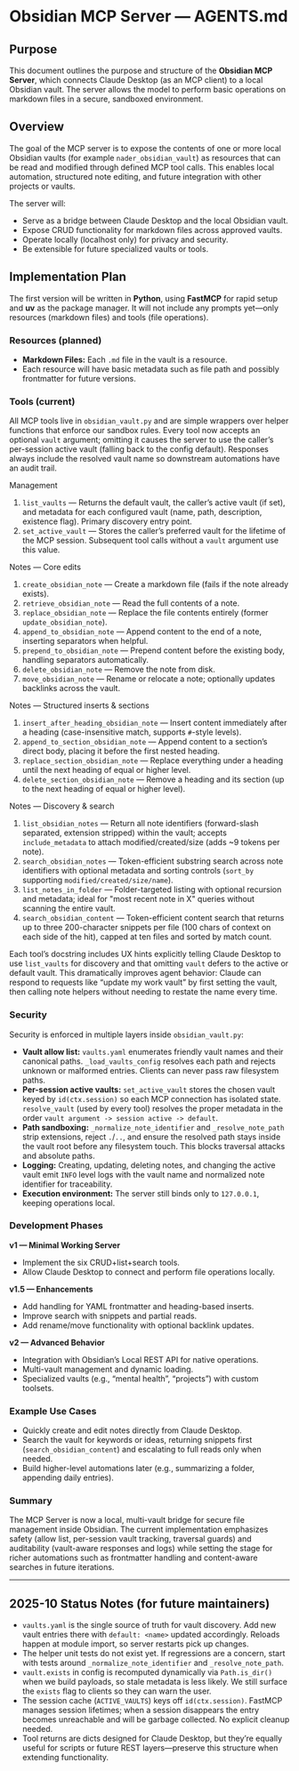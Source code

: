 # Obsidian MCP Server — AGENTS.md

## Purpose

This document outlines the purpose and structure of the **Obsidian MCP Server**, which connects Claude Desktop (as an MCP client) to a local Obsidian vault. The server allows the model to perform basic operations on markdown files in a secure, sandboxed environment.

## Overview

The goal of the MCP server is to expose the contents of one or more local Obsidian vaults (for example `nader_obsidian_vault`) as resources that can be read and modified through defined MCP tool calls. This enables local automation, structured note editing, and future integration with other projects or vaults.

The server will:

* Serve as a bridge between Claude Desktop and the local Obsidian vault.
* Expose CRUD functionality for markdown files across approved vaults.
* Operate locally (localhost only) for privacy and security.
* Be extensible for future specialized vaults or tools.

## Implementation Plan

The first version will be written in **Python**, using **FastMCP** for rapid setup and **uv** as the package manager. It will not include any prompts yet—only resources (markdown files) and tools (file operations).

### Resources (planned)

* **Markdown Files:** Each `.md` file in the vault is a resource.
* Each resource will have basic metadata such as file path and possibly frontmatter for future versions.

### Tools (current)

All MCP tools live in `obsidian_vault.py` and are simple wrappers over helper functions that enforce our sandbox rules. Every tool now accepts an optional `vault` argument; omitting it causes the server to use the caller’s per-session active vault (falling back to the config default). Responses always include the resolved vault name so downstream automations have an audit trail.

Management
1. `list_vaults` — Returns the default vault, the caller’s active vault (if set), and metadata for each configured vault (name, path, description, existence flag). Primary discovery entry point.
2. `set_active_vault` — Stores the caller’s preferred vault for the lifetime of the MCP session. Subsequent tool calls without a `vault` argument use this value.

Notes — Core edits
1. `create_obsidian_note` — Create a markdown file (fails if the note already exists).
2. `retrieve_obsidian_note` — Read the full contents of a note.
3. `replace_obsidian_note` — Replace the file contents entirely (former `update_obsidian_note`).
4. `append_to_obsidian_note` — Append content to the end of a note, inserting separators when helpful.
5. `prepend_to_obsidian_note` — Prepend content before the existing body, handling separators automatically.
6. `delete_obsidian_note` — Remove the note from disk.
7. `move_obsidian_note` — Rename or relocate a note; optionally updates backlinks across the vault.

Notes — Structured inserts & sections
1. `insert_after_heading_obsidian_note` — Insert content immediately after a heading (case-insensitive match, supports `#`-style levels).
2. `append_to_section_obsidian_note` — Append content to a section’s direct body, placing it before the first nested heading.
3. `replace_section_obsidian_note` — Replace everything under a heading until the next heading of equal or higher level.
4. `delete_section_obsidian_note` — Remove a heading and its section (up to the next heading of equal or higher level).

Notes — Discovery & search
1. `list_obsidian_notes` — Return all note identifiers (forward-slash separated, extension stripped) within the vault; accepts `include_metadata` to attach modified/created/size (adds ~9 tokens per note).
2. `search_obsidian_notes` — Token-efficient substring search across note identifiers with optional metadata and sorting controls (`sort_by` supporting `modified/created/size/name`).
3. `list_notes_in_folder` — Folder-targeted listing with optional recursion and metadata; ideal for "most recent note in X" queries without scanning the entire vault.
4. `search_obsidian_content` — Token-efficient content search that returns up to three 200-character snippets per file (100 chars of context on each side of the hit), capped at ten files and sorted by match count.

Each tool’s docstring includes UX hints explicitly telling Claude Desktop to use `list_vaults` for discovery and that omitting `vault` defers to the active or default vault. This dramatically improves agent behavior: Claude can respond to requests like “update my work vault” by first setting the vault, then calling note helpers without needing to restate the name every time.

### Security

Security is enforced in multiple layers inside `obsidian_vault.py`:

* **Vault allow list:** `vaults.yaml` enumerates friendly vault names and their canonical paths. `_load_vaults_config` resolves each path and rejects unknown or malformed entries. Clients can never pass raw filesystem paths.
* **Per-session active vaults:** `set_active_vault` stores the chosen vault keyed by `id(ctx.session)` so each MCP connection has isolated state. `resolve_vault` (used by every tool) resolves the proper metadata in the order `vault argument -> session active -> default`.
* **Path sandboxing:** `_normalize_note_identifier` and `_resolve_note_path` strip extensions, reject `.`/`..`, and ensure the resolved path stays inside the vault root before any filesystem touch. This blocks traversal attacks and absolute paths.
* **Logging:** Creating, updating, deleting notes, and changing the active vault emit `INFO` level logs with the vault name and normalized note identifier for traceability.
* **Execution environment:** The server still binds only to `127.0.0.1`, keeping operations local.

### Development Phases

**v1 — Minimal Working Server**

* Implement the six CRUD+list+search tools.
* Allow Claude Desktop to connect and perform file operations locally.

**v1.5 — Enhancements**

* Add handling for YAML frontmatter and heading-based inserts.
* Improve search with snippets and partial reads.
* Add rename/move functionality with optional backlink updates.

**v2 — Advanced Behavior**

* Integration with Obsidian’s Local REST API for native operations.
* Multi-vault management and dynamic loading.
* Specialized vaults (e.g., “mental health”, “projects”) with custom toolsets.

### Example Use Cases

* Quickly create and edit notes directly from Claude Desktop.
* Search the vault for keywords or ideas, returning snippets first (`search_obsidian_content`) and escalating to full reads only when needed.
* Build higher-level automations later (e.g., summarizing a folder, appending daily entries).

### Summary

The MCP Server is now a local, multi-vault bridge for secure file management inside Obsidian. The current implementation emphasizes safety (allow list, per-session vault tracking, traversal guards) and auditability (vault-aware responses and logs) while setting the stage for richer automations such as frontmatter handling and content-aware searches in future iterations.

---

## 2025-10 Status Notes (for future maintainers)

* `vaults.yaml` is the single source of truth for vault discovery. Add new vault entries there with `default: <name>` updated accordingly. Reloads happen at module import, so server restarts pick up changes.
* The helper unit tests do not exist yet. If regressions are a concern, start with tests around `_normalize_note_identifier` and `_resolve_note_path`.
* `vault.exists` in config is recomputed dynamically via `Path.is_dir()` when we build payloads, so stale metadata is less likely. We still surface the `exists` flag to clients so they can warn the user.
* The session cache (`ACTIVE_VAULTS`) keys off `id(ctx.session)`. FastMCP manages session lifetimes; when a session disappears the entry becomes unreachable and will be garbage collected. No explicit cleanup needed.
* Tool returns are dicts designed for Claude Desktop, but they’re equally useful for scripts or future REST layers—preserve this structure when extending functionality.
